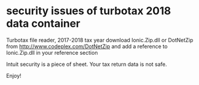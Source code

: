 # security issues of turbotax 2018 data container
Turbotax file reader, 2017-2018 tax year
download Ionic.Zip.dll or DotNetZip from http://www.codeplex.com/DotNetZip and add a reference to Ionic.Zip.dll in your reference section

Intuit security is a piece of sheet. Your tax return data is not safe.

Enjoy!
